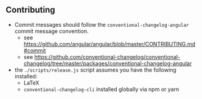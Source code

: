 ## Contributing

* Commit messages should follow the `conventional-changelog-angular` commit message convention.
  * see <https://github.com/angular/angular/blob/master/CONTRIBUTING.md#commit>
  * see <https://github.com/conventional-changelog/conventional-changelog/tree/master/packages/conventional-changelog-angular>
* the `./scripts/release.js` script assumes you have the following installed:
  * LaTeX
  * `conventional-changelog-cli` installed globally via npm or yarn
